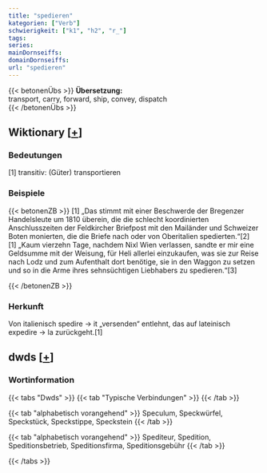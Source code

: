 ```yaml
---
title: "spedieren"
kategorien: ["Verb"]
schwierigkeit: ["k1", "h2", "r_"]
tags:
series:
mainDornseiffs:
domainDornseiffs:
url: "spedieren"
---
```


{{< betonenÜbs >}}
**Übersetzung:**  
transport, carry, forward, ship, convey, dispatch  
{{< /betonenÜbs >}}

## Wiktionary [[+](https://de.wiktionary.org/wiki/spedieren)]

### Bedeutungen
[1] transitiv: (Güter) transportieren  

### Beispiele
{{< betonenZB >}}
[1] „Das stimmt mit einer Beschwerde der Bregenzer Handelsleute um 1810 überein, die die schlecht koordinierten Anschlusszeiten der Feldkircher Briefpost mit den Mailänder und Schweizer Boten monierten, die die Briefe nach oder von Oberitalien spedierten.“[2]  
[1] „Kaum vierzehn Tage, nachdem Nixl Wien verlassen, sandte er mir eine Geldsumme mit der Weisung, für Heli allerlei einzukaufen, was sie zur Reise nach Lodz und zum Aufenthalt dort benötige, sie in den Waggon zu setzen und so in die Arme ihres sehnsüchtigen Liebhabers zu spedieren.“[3]  

{{< /betonenZB >}}
### Herkunft
Von italienisch spedire → it „versenden“ entlehnt, das auf lateinisch expedire → la zurückgeht.[1]  



## dwds [[+](https://www.dwds.de/wb/spedieren)]

### Wortinformation
{{< tabs "Dwds" >}}
{{< tab "Typische Verbindungen" >}}
{{< /tab >}}

{{< tab "alphabetisch vorangehend" >}}
Speculum, Speckwürfel, Speckstück, Speckstippe, Speckstein
{{< /tab >}}

{{< tab "alphabetisch vorangehend" >}}
Spediteur, Spedition, Speditionsbetrieb, Speditionsfirma, Speditionsgebühr
{{< /tab >}}

{{< /tabs >}}


